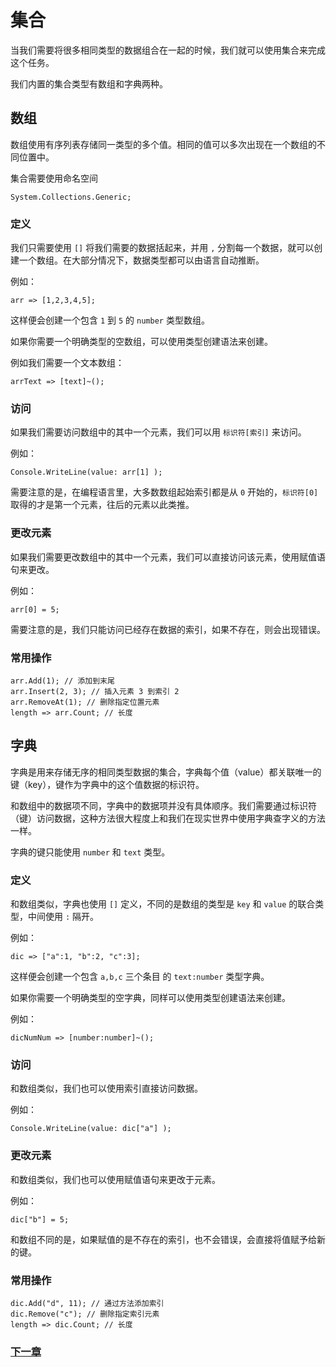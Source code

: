 # 集合
当我们需要将很多相同类型的数据组合在一起的时候，我们就可以使用集合来完成这个任务。

我们内置的集合类型有数组和字典两种。
## 数组
数组使用有序列表存储同一类型的多个值。相同的值可以多次出现在一个数组的不同位置中。

集合需要使用命名空间 
        
    System.Collections.Generic;
    
### 定义
我们只需要使用 `[]` 将我们需要的数据括起来，并用 `,` 分割每一个数据，就可以创建一个数组。在大部分情况下，数据类型都可以由语言自动推断。

例如：

    arr => [1,2,3,4,5];

这样便会创建一个包含 `1` 到 `5` 的 `number` 类型数组。

如果你需要一个明确类型的空数组，可以使用类型创建语法来创建。

例如我们需要一个文本数组：

    arrText => [text]~();

### 访问
如果我们需要访问数组中的其中一个元素，我们可以用 `标识符[索引]` 来访问。

例如：

    Console.WriteLine(value: arr[1] );

需要注意的是，在编程语言里，大多数数组起始索引都是从 `0` 开始的，`标识符[0]` 取得的才是第一个元素，往后的元素以此类推。
### 更改元素
如果我们需要更改数组中的其中一个元素，我们可以直接访问该元素，使用赋值语句来更改。

例如：

    arr[0] = 5;
    
需要注意的是，我们只能访问已经存在数据的索引，如果不存在，则会出现错误。
### 常用操作
    
    arr.Add(1); // 添加到末尾
    arr.Insert(2, 3); // 插入元素 3 到索引 2
    arr.RemoveAt(1); // 删除指定位置元素
    length => arr.Count; // 长度

## 字典
字典是用来存储无序的相同类型数据的集合，字典每个值（value）都关联唯一的键（key），键作为字典中的这个值数据的标识符。

和数组中的数据项不同，字典中的数据项并没有具体顺序。我们需要通过标识符（键）访问数据，这种方法很大程度上和我们在现实世界中使用字典查字义的方法一样。

字典的键只能使用 `number` 和 `text` 类型。
### 定义
和数组类似，字典也使用 `[]` 定义，不同的是数组的类型是 `key` 和 `value` 的联合类型，中间使用 `:` 隔开。

例如：

    dic => ["a":1, "b":2, "c":3];

这样便会创建一个包含 `a,b,c` 三个条目 的 `text:number` 类型字典。

如果你需要一个明确类型的空字典，同样可以使用类型创建语法来创建。

例如：

    dicNumNum => [number:number]~();

### 访问
和数组类似，我们也可以使用索引直接访问数据。

例如：

    Console.WriteLine(value: dic["a"] );

### 更改元素
和数组类似，我们也可以使用赋值语句来更改于元素。

例如：

    dic["b"] = 5;
    
和数组不同的是，如果赋值的是不存在的索引，也不会错误，会直接将值赋予给新的键。
### 常用操作

    dic.Add("d", 11); // 通过方法添加索引
    dic.Remove("c"); // 删除指定索引元素
    length => dic.Count; // 长度

### [下一章](判断.md)